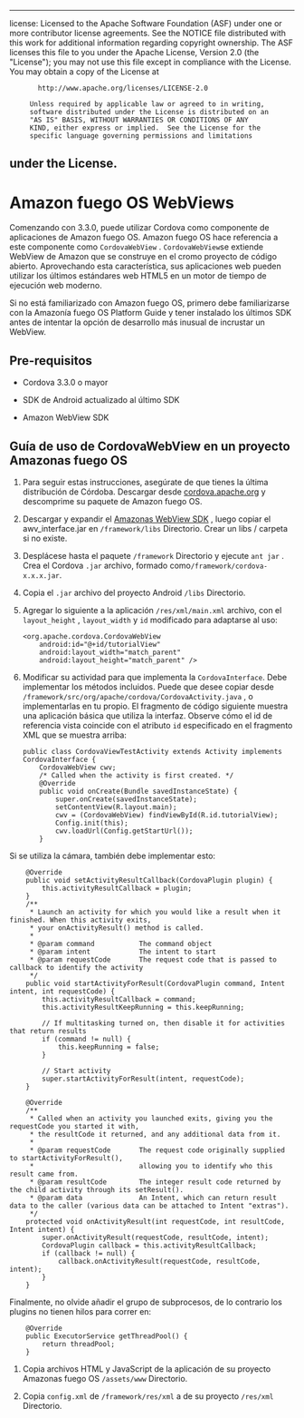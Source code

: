 * * *

license: Licensed to the Apache Software Foundation (ASF) under one or more contributor license agreements. See the NOTICE file distributed with this work for additional information regarding copyright ownership. The ASF licenses this file to you under the Apache License, Version 2.0 (the "License"); you may not use this file except in compliance with the License. You may obtain a copy of the License at

           http://www.apache.org/licenses/LICENSE-2.0
    
         Unless required by applicable law or agreed to in writing,
         software distributed under the License is distributed on an
         "AS IS" BASIS, WITHOUT WARRANTIES OR CONDITIONS OF ANY
         KIND, either express or implied.  See the License for the
         specific language governing permissions and limitations
    

## under the License.

# Amazon fuego OS WebViews

Comenzando con 3.3.0, puede utilizar Cordova como componente de aplicaciones de Amazon fuego OS. Amazon fuego OS hace referencia a este componente como `CordovaWebView` . `CordovaWebView`se extiende WebView de Amazon que se construye en el cromo proyecto de código abierto. Aprovechando esta característica, sus aplicaciones web pueden utilizar los últimos estándares web HTML5 en un motor de tiempo de ejecución web moderno.

Si no está familiarizado con Amazon fuego OS, primero debe familiarizarse con la Amazonía fuego OS Platform Guide y tener instalado los últimos SDK antes de intentar la opción de desarrollo más inusual de incrustar un WebView.

## Pre-requisitos

*   Cordova 3.3.0 o mayor

*   SDK de Android actualizado al último SDK

*   Amazon WebView SDK

## Guía de uso de CordovaWebView en un proyecto Amazonas fuego OS

1.  Para seguir estas instrucciones, asegúrate de que tienes la última distribución de Córdoba. Descargar desde [cordova.apache.org][1] y descomprime su paquete de Amazon fuego OS.

2.  Descargar y expandir el [Amazonas WebView SDK][2] , luego copiar el awv_interface.jar en `/framework/libs` Directorio. Crear un libs / carpeta si no existe.

3.  Desplácese hasta el paquete `/framework` Directorio y ejecute `ant jar` . Crea el Cordova `.jar` archivo, formado como`/framework/cordova-x.x.x.jar`.

4.  Copia el `.jar` archivo del proyecto Android `/libs` Directorio.

5.  Agregar lo siguiente a la aplicación `/res/xml/main.xml` archivo, con el `layout_height` , `layout_width` y `id` modificado para adaptarse al uso:
    
        <org.apache.cordova.CordovaWebView
            android:id="@+id/tutorialView"
            android:layout_width="match_parent"
            android:layout_height="match_parent" />
        

6.  Modificar su actividad para que implementa la `CordovaInterface`. Debe implementar los métodos incluidos. Puede que desee copiar desde `/framework/src/org/apache/cordova/CordovaActivity.java` , o implementarlas en tu propio. El fragmento de código siguiente muestra una aplicación básica que utiliza la interfaz. Observe cómo el id de referencia vista coincide con el atributo `id` especificado en el fragmento XML que se muestra arriba:
    
        public class CordovaViewTestActivity extends Activity implements CordovaInterface {
            CordovaWebView cwv;
            /* Called when the activity is first created. */
            @Override
            public void onCreate(Bundle savedInstanceState) {
                super.onCreate(savedInstanceState);
                setContentView(R.layout.main);
                cwv = (CordovaWebView) findViewById(R.id.tutorialView);
                Config.init(this);
                cwv.loadUrl(Config.getStartUrl());
            }
        

 [1]: http://cordova.apache.org
 [2]: https://developer.amazon.com/sdk/fire/IntegratingAWV.html#installawv

Si se utiliza la cámara, también debe implementar esto:

        @Override
        public void setActivityResultCallback(CordovaPlugin plugin) {
            this.activityResultCallback = plugin;
        }
        /**
         * Launch an activity for which you would like a result when it finished. When this activity exits,
         * your onActivityResult() method is called.
         *
         * @param command           The command object
         * @param intent            The intent to start
         * @param requestCode       The request code that is passed to callback to identify the activity
         */
        public void startActivityForResult(CordovaPlugin command, Intent intent, int requestCode) {
            this.activityResultCallback = command;
            this.activityResultKeepRunning = this.keepRunning;
    
            // If multitasking turned on, then disable it for activities that return results
            if (command != null) {
                this.keepRunning = false;
            }
    
            // Start activity
            super.startActivityForResult(intent, requestCode);
        }
    
        @Override
        /**
         * Called when an activity you launched exits, giving you the requestCode you started it with,
         * the resultCode it returned, and any additional data from it.
         *
         * @param requestCode       The request code originally supplied to startActivityForResult(),
         *                          allowing you to identify who this result came from.
         * @param resultCode        The integer result code returned by the child activity through its setResult().
         * @param data              An Intent, which can return result data to the caller (various data can be attached to Intent "extras").
         */
        protected void onActivityResult(int requestCode, int resultCode, Intent intent) {
            super.onActivityResult(requestCode, resultCode, intent);
            CordovaPlugin callback = this.activityResultCallback;
            if (callback != null) {
                callback.onActivityResult(requestCode, resultCode, intent);
            }
        }
    

Finalmente, no olvide añadir el grupo de subprocesos, de lo contrario los plugins no tienen hilos para correr en:

        @Override
        public ExecutorService getThreadPool() {
            return threadPool;
        }
    

1.  Copia archivos HTML y JavaScript de la aplicación de su proyecto Amazonas fuego OS `/assets/www` Directorio.

2.  Copia `config.xml` de `/framework/res/xml` a de su proyecto `/res/xml` Directorio.